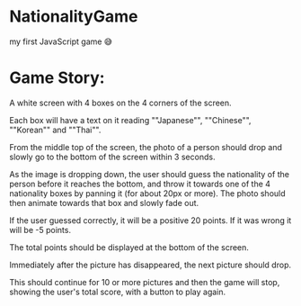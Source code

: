 # NationalityGame
my first JavaScript game 😅

# Game Story: 
A white screen with 4 boxes on the 4 corners of the screen.

Each box will have a text on it reading ""Japanese"", ""Chinese"", ""Korean"" and ""Thai"".

From the middle top of the screen, the photo of a person should drop and slowly go to the bottom of the screen within 3 seconds.

As the image is dropping down, the user should guess the nationality of the person before it reaches the bottom, and throw it towards one of the 4 nationality boxes by panning it (for about 20px or more). The photo should then animate towards that box and slowly fade out.

If the user guessed correctly, it will be a positive 20 points. If it was wrong it will be -5 points.

The total points should be displayed at the bottom of the screen.

Immediately after the picture has disappeared, the next picture should drop.

This should continue for 10 or more pictures and then the game will stop, showing the user's total score, with a button to play again.

